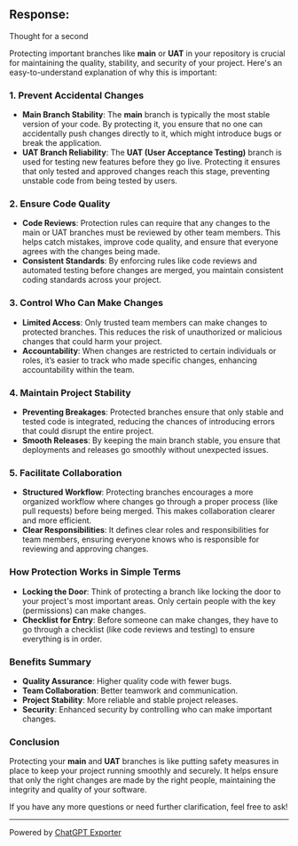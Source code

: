## Response:
Thought for a second

Protecting important branches like **main** or **UAT** in your repository is crucial for maintaining the quality, stability, and security of your project. Here's an easy-to-understand explanation of why this is important:

### 1\. **Prevent Accidental Changes**

*   **Main Branch Stability**: The **main** branch is typically the most stable version of your code. By protecting it, you ensure that no one can accidentally push changes directly to it, which might introduce bugs or break the application.
*   **UAT Branch Reliability**: The **UAT (User Acceptance Testing)** branch is used for testing new features before they go live. Protecting it ensures that only tested and approved changes reach this stage, preventing unstable code from being tested by users.

### 2\. **Ensure Code Quality**

*   **Code Reviews**: Protection rules can require that any changes to the main or UAT branches must be reviewed by other team members. This helps catch mistakes, improve code quality, and ensure that everyone agrees with the changes being made.
*   **Consistent Standards**: By enforcing rules like code reviews and automated testing before changes are merged, you maintain consistent coding standards across your project.

### 3\. **Control Who Can Make Changes**

*   **Limited Access**: Only trusted team members can make changes to protected branches. This reduces the risk of unauthorized or malicious changes that could harm your project.
*   **Accountability**: When changes are restricted to certain individuals or roles, it’s easier to track who made specific changes, enhancing accountability within the team.

### 4\. **Maintain Project Stability**

*   **Preventing Breakages**: Protected branches ensure that only stable and tested code is integrated, reducing the chances of introducing errors that could disrupt the entire project.
*   **Smooth Releases**: By keeping the main branch stable, you ensure that deployments and releases go smoothly without unexpected issues.

### 5\. **Facilitate Collaboration**

*   **Structured Workflow**: Protecting branches encourages a more organized workflow where changes go through a proper process (like pull requests) before being merged. This makes collaboration clearer and more efficient.
*   **Clear Responsibilities**: It defines clear roles and responsibilities for team members, ensuring everyone knows who is responsible for reviewing and approving changes.

### **How Protection Works in Simple Terms**

*   **Locking the Door**: Think of protecting a branch like locking the door to your project's most important areas. Only certain people with the key (permissions) can make changes.
*   **Checklist for Entry**: Before someone can make changes, they have to go through a checklist (like code reviews and testing) to ensure everything is in order.

### **Benefits Summary**

*   **Quality Assurance**: Higher quality code with fewer bugs.
*   **Team Collaboration**: Better teamwork and communication.
*   **Project Stability**: More reliable and stable project releases.
*   **Security**: Enhanced security by controlling who can make important changes.

### **Conclusion**

Protecting your **main** and **UAT** branches is like putting safety measures in place to keep your project running smoothly and securely. It helps ensure that only the right changes are made by the right people, maintaining the integrity and quality of your software.

If you have any more questions or need further clarification, feel free to ask!



---
Powered by [ChatGPT Exporter](https://www.chatgptexporter.com)
